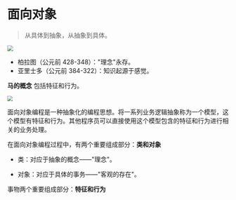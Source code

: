 # 面向对象

> 从具体到抽象，从抽象到具体。

<img src="https://s1.ax1x.com/2022/11/23/z3O4KA.jpg" style="zoom: 80%;" />

* 柏拉图（公元前 428-348）："理念"永存。
* 亚里士多（公元前 384-322）：知识起源于感觉。

**马的概念** 包括特征和行为。

<img src="https://s1.ax1x.com/2022/11/23/z3OvKs.jpg" style="zoom: 75%;" />

面向对象编程是一种抽象化的编程思想。将一系列业务逻辑抽象称为一个模型，这个模型有特征和行为。其他程序员可以直接使用这个模型包含的特征和行为进行相关的业务处理。

在面向对象编程过程中，有两个重要组成部分：**类和对象**

* 类：对应于抽象的概念——"理念"。

* 对象：对应于具体的事务——"客观的存在"。

事物两个重要组成部分：**特征和行为**

